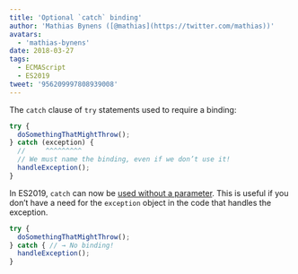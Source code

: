 ```yaml
---
title: 'Optional `catch` binding'
author: 'Mathias Bynens ([@mathias](https://twitter.com/mathias))'
avatars:
  - 'mathias-bynens'
date: 2018-03-27
tags:
  - ECMAScript
  - ES2019
tweet: '956209997808939008'
---
```

The `catch` clause of `try` statements used to require a binding:

```js
try {
  doSomethingThatMightThrow();
} catch (exception) {
  //     ^^^^^^^^^
  // We must name the binding, even if we don’t use it!
  handleException();
}
```

In ES2019, `catch` can now be [used without a parameter](https://tc39.es/proposal-optional-catch-binding/). This is useful if you don’t have a need for the `exception` object in the code that handles the exception.

```js
try {
  doSomethingThatMightThrow();
} catch { // → No binding!
  handleException();
}
```
